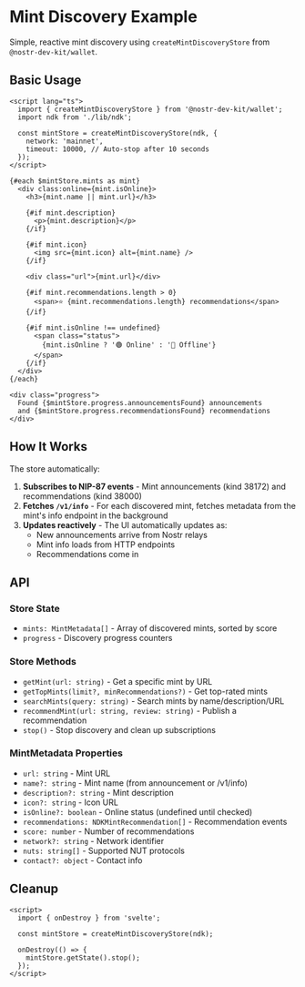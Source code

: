 # Mint Discovery Example

Simple, reactive mint discovery using `createMintDiscoveryStore` from `@nostr-dev-kit/wallet`.

## Basic Usage

```svelte
<script lang="ts">
  import { createMintDiscoveryStore } from '@nostr-dev-kit/wallet';
  import ndk from './lib/ndk';

  const mintStore = createMintDiscoveryStore(ndk, {
    network: 'mainnet',
    timeout: 10000, // Auto-stop after 10 seconds
  });
</script>

{#each $mintStore.mints as mint}
  <div class:online={mint.isOnline}>
    <h3>{mint.name || mint.url}</h3>

    {#if mint.description}
      <p>{mint.description}</p>
    {/if}

    {#if mint.icon}
      <img src={mint.icon} alt={mint.name} />
    {/if}

    <div class="url">{mint.url}</div>

    {#if mint.recommendations.length > 0}
      <span>⭐ {mint.recommendations.length} recommendations</span>
    {/if}

    {#if mint.isOnline !== undefined}
      <span class="status">
        {mint.isOnline ? '🟢 Online' : '🔴 Offline'}
      </span>
    {/if}
  </div>
{/each}

<div class="progress">
  Found {$mintStore.progress.announcementsFound} announcements
  and {$mintStore.progress.recommendationsFound} recommendations
</div>
```

## How It Works

The store automatically:

1. **Subscribes to NIP-87 events** - Mint announcements (kind 38172) and recommendations (kind 38000)
2. **Fetches `/v1/info`** - For each discovered mint, fetches metadata from the mint's info endpoint in the background
3. **Updates reactively** - The UI automatically updates as:
   - New announcements arrive from Nostr relays
   - Mint info loads from HTTP endpoints
   - Recommendations come in

## API

### Store State

- `mints: MintMetadata[]` - Array of discovered mints, sorted by score
- `progress` - Discovery progress counters

### Store Methods

- `getMint(url: string)` - Get a specific mint by URL
- `getTopMints(limit?, minRecommendations?)` - Get top-rated mints
- `searchMints(query: string)` - Search mints by name/description/URL
- `recommendMint(url: string, review: string)` - Publish a recommendation
- `stop()` - Stop discovery and clean up subscriptions

### MintMetadata Properties

- `url: string` - Mint URL
- `name?: string` - Mint name (from announcement or /v1/info)
- `description?: string` - Mint description
- `icon?: string` - Icon URL
- `isOnline?: boolean` - Online status (undefined until checked)
- `recommendations: NDKMintRecommendation[]` - Recommendation events
- `score: number` - Number of recommendations
- `network?: string` - Network identifier
- `nuts: string[]` - Supported NUT protocols
- `contact?: object` - Contact info

## Cleanup

```svelte
<script>
  import { onDestroy } from 'svelte';

  const mintStore = createMintDiscoveryStore(ndk);

  onDestroy(() => {
    mintStore.getState().stop();
  });
</script>
```
